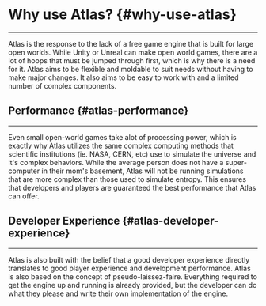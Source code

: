 # Why use Atlas? {#why-use-atlas}

---

Atlas is the response to the lack of a free game engine that is built for large open worlds. While Unity or Unreal can make open world games, there are a lot of hoops that must be jumped through first, which is why there is a need for it.  Atlas aims to be flexible and moldable to suit needs without having to make major changes. It also aims to be easy to work with and a limited number of complex components. 

## Performance {#atlas-performance}

---

Even small open-world games take alot of processing power, which is exactly why Atlas utilizes the same complex computing methods that scientific institutions (ie. NASA, CERN, etc) use to simulate the universe and it's complex behaviors. While the average person does not have a super-computer in their mom's basement, Atlas will not be running simulations that are more complex than those used to simulate entropy. This ensures that developers and players are guaranteed the best performance that Atlas can offer. 

## Developer Experience {#atlas-developer-experience}

---

Atlas is also built with the belief that a good developer experience directly translates to good player experience and development performance. Atlas is also based on the concept of pseudo-laissez-faire. Everything required to get the engine up and running is already provided, but the developer can do what they please and write their own implementation of the engine. 